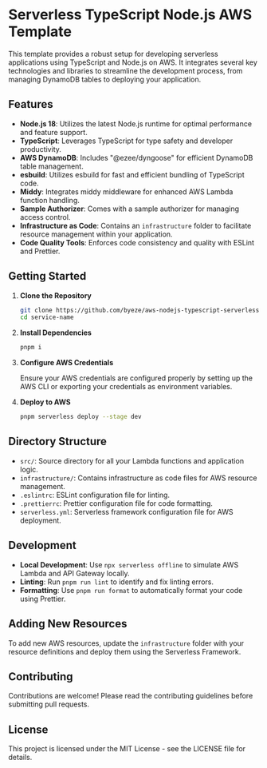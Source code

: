 # Serverless TypeScript Node.js AWS Template

This template provides a robust setup for developing serverless applications using TypeScript and Node.js on AWS. It integrates several key technologies and libraries to streamline the development process, from managing DynamoDB tables to deploying your application.

## Features

- **Node.js 18**: Utilizes the latest Node.js runtime for optimal performance and feature support.
- **TypeScript**: Leverages TypeScript for type safety and developer productivity.
- **AWS DynamoDB**: Includes "@ezee/dyngoose" for efficient DynamoDB table management.
- **esbuild**: Utilizes esbuild for fast and efficient bundling of TypeScript code.
- **Middy**: Integrates middy middleware for enhanced AWS Lambda function handling.
- **Sample Authorizer**: Comes with a sample authorizer for managing access control.
- **Infrastructure as Code**: Contains an `infrastructure` folder to facilitate resource management within your application.
- **Code Quality Tools**: Enforces code consistency and quality with ESLint and Prettier.

## Getting Started

1. **Clone the Repository**

   ```bash
   git clone https://github.com/byeze/aws-nodejs-typescript-serverless-template service-name
   cd service-name
   ```

2. **Install Dependencies**

   ```bash
   pnpm i
   ```

3. **Configure AWS Credentials**

   Ensure your AWS credentials are configured properly by setting up the AWS CLI or exporting your credentials as environment variables.

4. **Deploy to AWS**

   ```bash
   pnpm serverless deploy --stage dev
   ```

## Directory Structure

- `src/`: Source directory for all your Lambda functions and application logic.
- `infrastructure/`: Contains infrastructure as code files for AWS resource management.
- `.eslintrc`: ESLint configuration file for linting.
- `.prettierrc`: Prettier configuration file for code formatting.
- `serverless.yml`: Serverless framework configuration file for AWS deployment.

## Development

- **Local Development**: Use `npx serverless offline` to simulate AWS Lambda and API Gateway locally.
- **Linting**: Run `pnpm run lint` to identify and fix linting errors.
- **Formatting**: Use `pnpm run format` to automatically format your code using Prettier.

## Adding New Resources

To add new AWS resources, update the `infrastructure` folder with your resource definitions and deploy them using the Serverless Framework.

## Contributing

Contributions are welcome! Please read the contributing guidelines before submitting pull requests.

## License

This project is licensed under the MIT License - see the LICENSE file for details.
